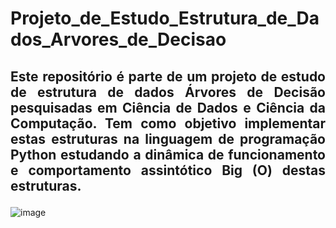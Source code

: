 # Projeto_de_Estudo_Estrutura_de_Dados_Arvores_de_Decisao
## <p align="justify">Este repositório é parte de um projeto de estudo de estrutura de dados Árvores de Decisão pesquisadas em Ciência de Dados e Ciência da Computação. Tem como objetivo implementar estas estruturas na linguagem de programação Python estudando a dinâmica de funcionamento e comportamento assintótico Big (O) destas estruturas.</p>

![image](https://github.com/user-attachments/assets/309469e9-4971-4ac5-b65a-8ea20db1ca6e)
